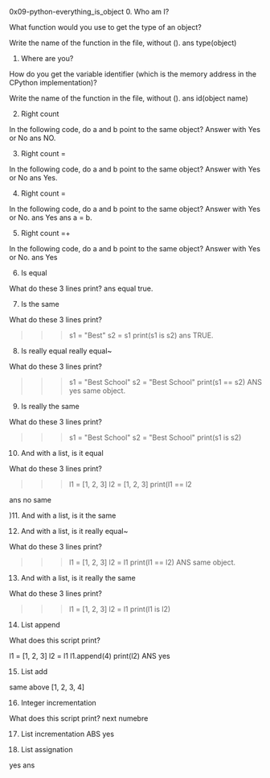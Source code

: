 0x09-python-everything_is_object
0. Who am I?


What function would you use to get the type of an object?

Write the name of the function in the file, without ().
ans type(object)

1. Where are you?

How do you get the variable identifier (which is the
memory address in the CPython implementation)?

Write the name of the function in the file, without ().
ans id(object name)

2. Right count

In the following code, do a and b point to the same object? Answer with Yes or
No
ans NO.

3. Right count =

In the following code, do a and b point to the same object? Answer with Yes or
No
ans Yes.

4. Right count =

In the following code, do a and b point to the same object? Answer with Yes or
No.
ans Yes ans a = b.

5. Right count =+

In the following code, do a and b point to the same object? Answer with Yes or
No.
ans Yes

6. Is equal

What do these 3 lines print?
ans equal true.

7. Is the same

What do these 3 lines print?

>>> s1 = "Best"
>>> s2 = s1
>>> print(s1 is s2)
ans TRUE.

8. Is really equal really equal~

What do these 3 lines print?

>>> s1 = "Best School"
>>> s2 = "Best School"
>>> print(s1 == s2)
ANS yes same object.

9. Is really the same

What do these 3 lines print?

>>> s1 = "Best School"
>>> s2 = "Best School"
>>> print(s1 is s2)

10. And with a list, is it equal

What do these 3 lines print?

>>> l1 = [1, 2, 3]
>>> l2 = [1, 2, 3]
>>> print(l1 == l2

ans no same

)11. And with a list, is it the same

12. And with a list, is it really equal~

What do these 3 lines print?

>>> l1 = [1, 2, 3]
>>> l2 = l1
>>> print(l1 == l2)
ANS same object.

13. And with a list, is it really the same

What do these 3 lines print?

>>> l1 = [1, 2, 3]
>>> l2 = l1
>>> print(l1 is l2)

14. List append

What does this script print?

l1 = [1, 2, 3]
l2 = l1
l1.append(4)
print(l2)
ANS yes

15. List add

same above [1, 2, 3, 4]

16. Integer incrementation

What does this script print?
next numebre

17. List incrementation
ABS yes

18. List assignation

yes ans

